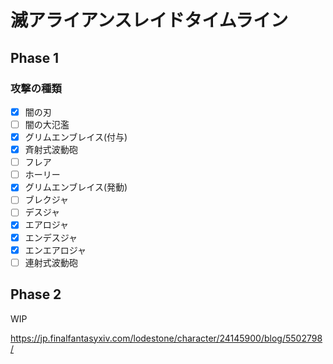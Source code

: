 # 滅アライアンスレイドタイムライン

## Phase 1

### 攻撃の種類

- [x] 闇の刃
- [ ] 闇の大氾濫
- [x] グリムエンブレイス(付与)
- [x] 斉射式波動砲
- [ ] フレア
- [ ] ホーリー
- [x] グリムエンブレイス(発動)
- [ ] ブレクジャ
- [ ] デスジャ
- [x] エアロジャ
- [x] エンデスジャ
- [x] エンエアロジャ
- [ ] 連射式波動砲

## Phase 2

WIP

https://jp.finalfantasyxiv.com/lodestone/character/24145900/blog/5502798/
